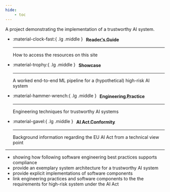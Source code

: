 ```yaml
---
hide:
    - toc
---
```


<style>
/* Visually align emojis with card header */
.grid a * {
    margin-left: 6px;
    line-height: 1.5em;
    vertical-align: middle;
}
</style>

A project demonstrating the implementation of a trustworthy AI system.

<div class="grid cards" markdown>

-   :material-clock-fast:{ .lg .middle } [__Reader's Guide__](readers-guide/index.md)

    ---
    How to access the resources on this site


-   :material-trophy:{ .lg .middle } [__Showcase__](showcase/index.md)

    ---

    A worked end-to-end ML pipeline for a (hypothetical) high-risk AI system


-   :material-hammer-wrench:{ .lg .middle } [__Engineering Practice__](engineering-practice/reference-architecture.md)

    ---
    Engineering techniques for trustworthy AI systems

-   :material-gavel:{ .lg .middle } [__AI Act Conformity__](conformity/index.md)

    ---

    Background information regarding the EU AI Act from a technical view point

</div>

----

-   showing how following software engineering best practices supports compliance
-   provide an exemplary system architecture for a trustworthy AI system
-   provide explicit implementations of software components
-   link engineering practices and software components to the the requirements for high-risk system under the AI Act





